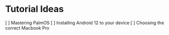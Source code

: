 # Tutorial Ideas

[ ] Mastering PalmOS
[ ] Installing Android 12 to your device
[ ] Choosing the correct Macbook Pro
